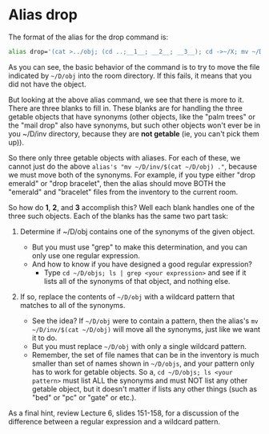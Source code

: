 # Alias drop

The format of the alias for the drop command is:

```bash
alias drop='(cat >../obj; (cd ..;__1__; __2__; __3__); cd ->~/X; mv ~/D/inv/`cat ~/D/obj` . && echo Dropped. || echo You do not have that.)2>~/X <'
```

As you can see, the basic behavior of the command is to try to move the file indicated by `~/D/obj` into the room directory.
If this fails, it means that you did not have the object.

But looking at the above alias command, we see that there is more to it.
There are three blanks to fill in.
These blanks are for handling the three getable objects that have synonyms (other objects, like the "palm trees" or the "mail drop" also have synonyms, but such other objects won't ever be in you ~/D/inv directory, because they are **not getable** (ie, you can't pick them up)).

So there only three getable objects with aliases.
For each of these, we cannot just do the above `alias's "mv ~/D/inv/$(cat ~/D/obj) ."`, because we must move both of the synonyms.
For example, if you type either "drop emerald" or "drop bracelet", then the alias should move BOTH the "emerald" and "bracelet" files from the inventory to the current room.

So how do __1__, __2__, and __3__ accomplish this?
Well each blank handles one of the three such objects.
Each of the blanks has the same two part task:

1) Determine if ~/D/obj contains one of the synonyms of the given object.
   - But you must use "grep" to make this determination, and you can only use one regular expression.
   - And how to know if you have designed a good regular expression?
     - Type `cd ~/D/objs; ls | grep <your expression>` and see if it lists all of the synonyms of that object, and nothing else.

2) If so, replace the contents of `~/D/obj` with a wildcard pattern that matches to all of the synonyms.
   - See the idea? If `~/D/obj` were to contain a pattern, then the alias's `mv ~/D/inv/$(cat ~/D/obj)` will move all the synonyms, just like we
     want it to do.
   - But you must replace `~/D/obj` with only a single wildcard pattern.
   - Remember, the set of file names that can be in the inventory is much smaller than set of names shown in `~/D/objs`, and your pattern only has to work for getable objects. So a, `cd ~/D/objs; ls <your pattern>` must list ALL the synonyms and must NOT list any other getable object, but it doesn't matter if lists any other things (such as "bed" or "pc" or "gate" or etc.).

As a final hint, review Lecture 6, slides 151-158, for a discussion of the
difference between a regular expression and a wildcard pattern.
